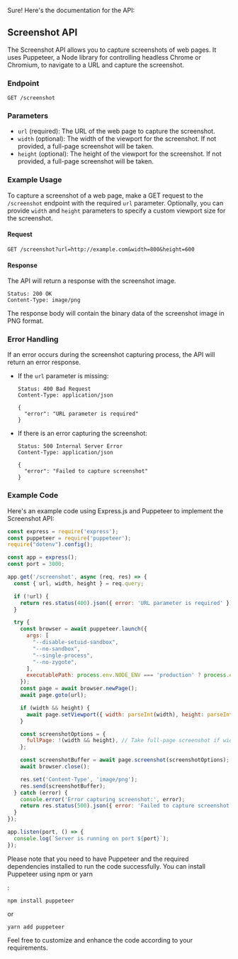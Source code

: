 Sure! Here's the documentation for the API:

## Screenshot API

The Screenshot API allows you to capture screenshots of web pages. It uses Puppeteer, a Node library for controlling headless Chrome or Chromium, to navigate to a URL and capture the screenshot.

### Endpoint

```
GET /screenshot
```

### Parameters

- `url` (required): The URL of the web page to capture the screenshot.
- `width` (optional): The width of the viewport for the screenshot. If not provided, a full-page screenshot will be taken.
- `height` (optional): The height of the viewport for the screenshot. If not provided, a full-page screenshot will be taken.

### Example Usage

To capture a screenshot of a web page, make a GET request to the `/screenshot` endpoint with the required `url` parameter. Optionally, you can provide `width` and `height` parameters to specify a custom viewport size for the screenshot.

#### Request

```
GET /screenshot?url=http://example.com&width=800&height=600
```

#### Response

The API will return a response with the screenshot image.

```
Status: 200 OK
Content-Type: image/png
```

The response body will contain the binary data of the screenshot image in PNG format.

### Error Handling

If an error occurs during the screenshot capturing process, the API will return an error response.

- If the `url` parameter is missing:

  ```
  Status: 400 Bad Request
  Content-Type: application/json

  {
    "error": "URL parameter is required"
  }
  ```

- If there is an error capturing the screenshot:

  ```
  Status: 500 Internal Server Error
  Content-Type: application/json

  {
    "error": "Failed to capture screenshot"
  }
  ```

### Example Code

Here's an example code using Express.js and Puppeteer to implement the Screenshot API:

```javascript
const express = require('express');
const puppeteer = require('puppeteer');
require("dotenv").config();

const app = express();
const port = 3000;

app.get('/screenshot', async (req, res) => {
  const { url, width, height } = req.query;

  if (!url) {
    return res.status(400).json({ error: 'URL parameter is required' });
  }

  try {
    const browser = await puppeteer.launch({
      args: [
        "--disable-setuid-sandbox",
        "--no-sandbox",
        "--single-process",
        "--no-zygote",
      ],
      executablePath: process.env.NODE_ENV === 'production' ? process.env.PUPPETEER_EXECUTABLE_PATH : puppeteer.executablePath(),
    });
    const page = await browser.newPage();
    await page.goto(url);

    if (width && height) {
      await page.setViewport({ width: parseInt(width), height: parseInt(height) });
    }

    const screenshotOptions = {
      fullPage: !(width && height), // Take full-page screenshot if width and height are not provided
    };

    const screenshotBuffer = await page.screenshot(screenshotOptions);
    await browser.close();

    res.set('Content-Type', 'image/png');
    res.send(screenshotBuffer);
  } catch (error) {
    console.error('Error capturing screenshot:', error);
    return res.status(500).json({ error: 'Failed to capture screenshot' });
  }
});

app.listen(port, () => {
  console.log(`Server is running on port ${port}`);
});
```

Please note that you need to have Puppeteer and the required dependencies installed to run the code successfully. You can install Puppeteer using npm or yarn

:

```
npm install puppeteer
```

or

```
yarn add puppeteer
```

Feel free to customize and enhance the code according to your requirements.
